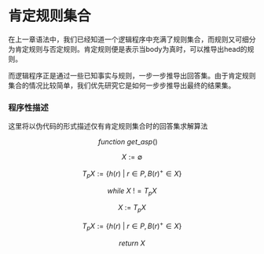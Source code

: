 # 肯定规则集合

在上一章语法中，我们已经知道一个逻辑程序中充满了规则集合，而规则又可细分为肯定规则与否定规则。肯定规则便是表示当body为真时，可以推导出head的规则。

而逻辑程序正是通过一些已知事实与规则，一步一步推导出回答集。由于肯定规则集合的情况比较简单，我们优先研究它是如何一步步推导出最终的结果集。

### 程序性描述

这里将以伪代码的形式描述仅有肯定规则集合时的回答集求解算法

$$function \ get\_asp() \quad$$

&#x20;       $$X := \emptyset$$

&#x20;       $$T_pX := \{h(r) \ |\ r \in P, B(r)^+\in X\}$$

&#x20;       $$while \ X\ != T_pX$$

&#x20;               $$X \ :=\ T_pX$$

&#x20;               $$T_pX := \{h(r) \ |\ r \in P, B(r)^+\in X\}$$

&#x20;       $$return \ X$$​
